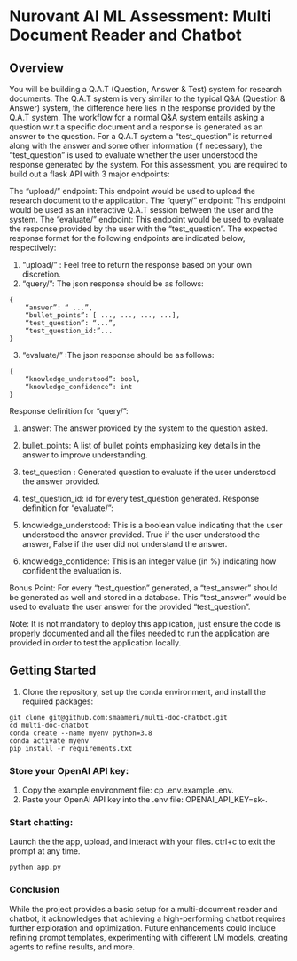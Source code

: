 # Nurovant AI ML Assessment: Multi Document Reader and Chatbot

## Overview
You will be building a Q.A.T (Question, Answer & Test) system for research documents. The Q.A.T system is very similar to the typical Q&A (Question & Answer) system, the difference here lies in the response provided by the Q.A.T system. The workflow for a normal Q&A system entails asking a question w.r.t a specific document and a response is generated as an answer to the question. For a Q.A.T system a “test_question” is returned along with the answer and some other information (if necessary), the “test_question” is used to evaluate whether the user understood the response generated by the system. For this assessment, you are required to build out a flask API with 3 major endpoints:

The “upload/” endpoint: This endpoint would be used to upload the research document to the application.
The “query/” endpoint: This endpoint would be used as an interactive Q.A.T session between the user and the system.
The “evaluate/” endpoint: This endpoint would be used to evaluate the response provided by the user with the “test_question”.
The expected response format for the following endpoints are indicated below, respectively:

1. “upload/” : Feel free to return the response based on your own discretion.
2. “query/”: The json response should be as follows:
```
{
    “answer”: “ ...”,
    “bullet_points”: [ ..., ..., ..., ...],
    “test_question”: “...”,
    “test_question_id:”...
}
```

3. “evaluate/” :The json response should be as follows:
```
{
    “knowledge_understood”: bool,
    “knowledge_confidence”: int
}
```

Response definition for “query/”:

1. answer: The answer provided by the system to the question asked.
2. bullet_points: A list of bullet points emphasizing key details in the answer to improve understanding.
3. test_question : Generated question to evaluate if the user understood the answer provided.
4. test_question_id: id for every test_question generated.
Response definition for “evaluate/”:

1. knowledge_understood: This is a boolean value indicating that the user understood the answer provided. True if the user understood the answer, False if the user did not understand the answer.
2. knowledge_confidence: This is an integer value (in %) indicating how confident the evaluation is.

Bonus Point:
For every “test_question” generated, a “test_answer” should be generated as well and stored in a database. This “test_answer” would be used to evaluate the user answer for the provided “test_question”.

Note:
It is not mandatory to deploy this application, just ensure the code is properly documented and all the files needed to run the application are provided in order to test the application locally.

## Getting Started
1. Clone the repository, set up the conda environment, and install the required packages:
```
git clone git@github.com:smaameri/multi-doc-chatbot.git
cd multi-doc-chatbot
conda create --name myenv python=3.8
conda activate myenv
pip install -r requirements.txt
```

### Store your OpenAI API key:
1. Copy the example environment file: cp .env.example .env.
2. Paste your OpenAI API key into the .env file: OPENAI_API_KEY=sk-.

### Start chatting:
Launch the the app, upload, and interact with your files. ctrl+c to exit the prompt at any time.

```
python app.py
```

### Conclusion
While the project provides a basic setup for a multi-document reader and chatbot, it acknowledges that achieving a high-performing chatbot requires further exploration and optimization. Future enhancements could include refining prompt templates, experimenting with different LM models, creating agents to refine results, and more.
